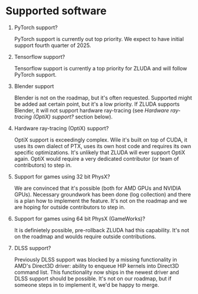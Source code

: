 # Supported software

1. PyTorch support?

    PyTorch support is currently out top priority. We expect to have initial support fourth quarter of 2025.

1. Tensorflow support?

   Tensorflow support is currently a top priority for ZLUDA and will follow PyTorch support.

1. Blender support

    Blender is not on the roadmap, but it's often requested. Supported might be added aat certain point, but it's a low priority. If ZLUDA supports Blender, it will not support hardware ray-tracing (see _Hardware ray-tracing (OptiX) support?_ section below).

1. Hardware ray-tracing (OptiX) support?

    OptiX support is exceedingly complex. Wile it's built on top of CUDA, it uses its own dialect of PTX, uses its own host code and requires its own specific optimizations. It's unlikely that ZLUDA will ever support OptiX again. OptiX would require a very dedicated contributor (or team of contributors) to step in.

1. Support for games using 32 bit PhysX?

   We are convinced that it's possible (both for AMD GPUs and NVIDIA GPUs). Necessary groundwork has been done (log collection) and there is a plan how to implement the feature. It's not on the roadmap and we are hoping for outside contributors to step in.

1. Support for games using 64 bit PhysX (GameWorks)?

    It is definietely possible, pre-rollback ZLUDA had this capability. It's not on the roadmap and woulds require outside contributions.

1. DLSS support?

    Previously DLSS support was blocked by a missing functionality in AMD's Direct3D driver: ability to enqueue HIP kernels into Direct3D command list. This functionality now ships in the newest driver and DLSS support should be possible. It's not on our roadmap, but if someone steps in to implement it, we'd be happy to merge.
